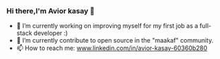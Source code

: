 ### Hi there,I'm Avior kasay 👋

- 🔭 I’m currently working on improving myself for my first job as a full-stack developer :)
- 🌱 I’m currently contribute to open source in the "maakaf" community.
- 📫 How to reach me: www.linkedin.com/in/avior-kasay-60360b280                                             
  

<!--
**Avior95/Avior95** is a ✨ _special_ ✨ repository because its `README.md` (this file) appears on your GitHub profile.

Here are some ideas to get you started:

- 🔭 I’m currently working on ...
- 🌱 I’m currently learning ...
- 👯 I’m looking to collaborate on ...
- 🤔 I’m looking for help with ...
- 💬 Ask me about ...
- 📫 How to reach me: ...
- 😄 Pronouns: ...
- ⚡ Fun fact: ...
-->
